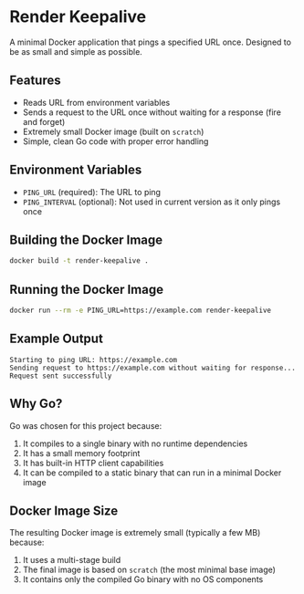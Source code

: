 # Render Keepalive

A minimal Docker application that pings a specified URL once. Designed to be as small and simple as possible.

## Features

- Reads URL from environment variables
- Sends a request to the URL once without waiting for a response (fire and forget)
- Extremely small Docker image (built on `scratch`)
- Simple, clean Go code with proper error handling

## Environment Variables

- `PING_URL` (required): The URL to ping
- `PING_INTERVAL` (optional): Not used in current version as it only pings once

## Building the Docker Image

```bash
docker build -t render-keepalive .
```

## Running the Docker Image

```bash
docker run --rm -e PING_URL=https://example.com render-keepalive
```

## Example Output

```
Starting to ping URL: https://example.com
Sending request to https://example.com without waiting for response...
Request sent successfully
```

## Why Go?

Go was chosen for this project because:
1. It compiles to a single binary with no runtime dependencies
2. It has a small memory footprint
3. It has built-in HTTP client capabilities
4. It can be compiled to a static binary that can run in a minimal Docker image

## Docker Image Size

The resulting Docker image is extremely small (typically a few MB) because:
1. It uses a multi-stage build
2. The final image is based on `scratch` (the most minimal base image)
3. It contains only the compiled Go binary with no OS components
